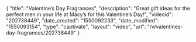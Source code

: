 {
    "title": "Valentine’s Day Fragrances",
    "description": "Great gift ideas for the perfect men in your life at Macy’s for this Valentine’s Day!",
    "videoid": "202738449",
    "date_created": "1550092233",
    "date_modified": "1550093154",
    "type": "captivate",
    "layout": "video",
    "url": "\/v\/valentines-day-fragrances\/202738449"
}